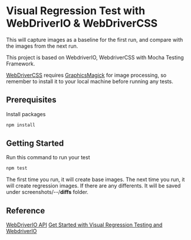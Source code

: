 # Visual Regression Test with WebDriverIO & WebDriverCSS

This will capture images as a baseline for the first run, and compare with the images from the next run.

This project is based on WebdriverIO, WebdriverCSS with Mocha Testing Framework.

[WebDriverCSS](https://github.com/visualregressiontesting/webdrivercss) requires [GraphicsMagick](http://www.graphicsmagick.org/) for image processing, so remember to install it to your local machine before running any tests.

## Prerequisites

Install packages

```sh
npm install
```

## Getting Started

Run this command to run your test

```sh
npm test
```

The first time you run, it will create base images. The next time you run, it will create regression images. If there are any differents. It will be saved under screenshots/--/**diffs** folder.

## Reference

[WebDriverIO API](http://webdriver.io/api.html)
[Get Started with Visual Regression Testing and WebdriverIO](https://leanpub.com/visual-regression-testing-and-webdriverio-guide)